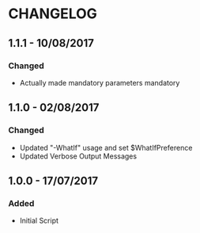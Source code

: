 # CHANGELOG

## 1.1.1 - 10/08/2017
### Changed
- Actually made mandatory parameters mandatory

## 1.1.0 - 02/08/2017
### Changed
- Updated "-WhatIf" usage and set $WhatIfPreference
- Updated Verbose Output Messages

## 1.0.0 - 17/07/2017
### Added
- Initial Script